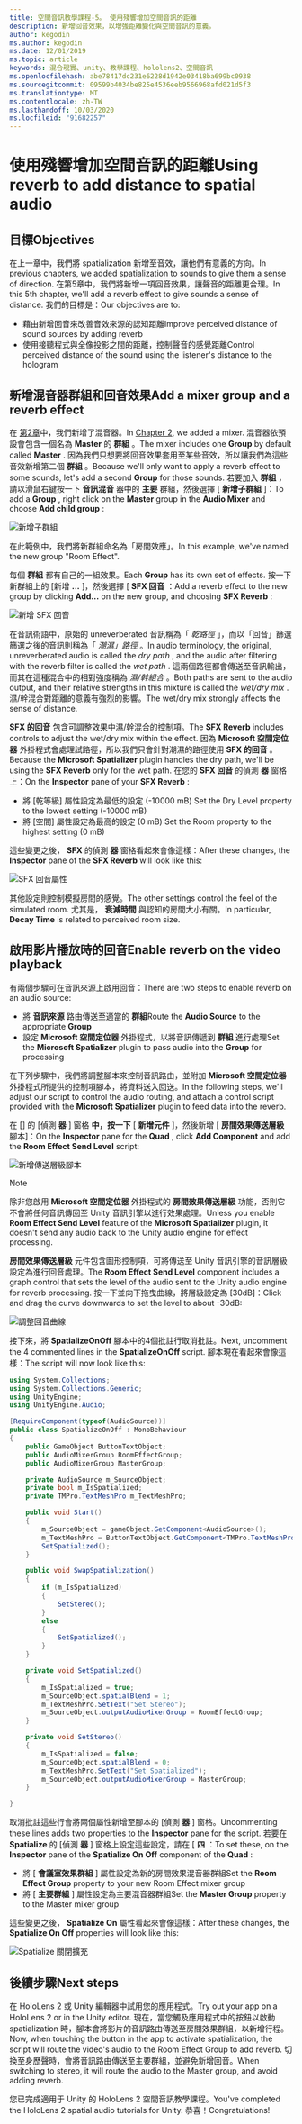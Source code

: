 ```yaml
---
title: 空間音訊教學課程-5。 使用殘響增加空間音訊的距離
description: 新增回音效果，以增強距離變化與空間音訊的意義。
author: kegodin
ms.author: kegodin
ms.date: 12/01/2019
ms.topic: article
keywords: 混合現實、unity、教學課程、hololens2、空間音訊
ms.openlocfilehash: abe78417dc231e6228d1942e03418ba699bc0938
ms.sourcegitcommit: 09599b4034be825e4536eeb9566968afd021d5f3
ms.translationtype: MT
ms.contentlocale: zh-TW
ms.lasthandoff: 10/03/2020
ms.locfileid: "91682257"
---
```

# <a name="using-reverb-to-add-distance-to-spatial-audio"></a><span data-ttu-id="ca6b2-105">使用殘響增加空間音訊的距離</span><span class="sxs-lookup"><span data-stu-id="ca6b2-105">Using reverb to add distance to spatial audio</span></span>

## <a name="objectives"></a><span data-ttu-id="ca6b2-106">目標</span><span class="sxs-lookup"><span data-stu-id="ca6b2-106">Objectives</span></span>
<span data-ttu-id="ca6b2-107">在上一章中，我們將 spatialization 新增至音效，讓他們有意義的方向。</span><span class="sxs-lookup"><span data-stu-id="ca6b2-107">In previous chapters, we added spatialization to sounds to give them a sense of direction.</span></span> <span data-ttu-id="ca6b2-108">在第5章中，我們將新增一項回音效果，讓聲音的距離更合理。</span><span class="sxs-lookup"><span data-stu-id="ca6b2-108">In this 5th chapter, we'll add a reverb effect to give sounds a sense of distance.</span></span> <span data-ttu-id="ca6b2-109">我們的目標是：</span><span class="sxs-lookup"><span data-stu-id="ca6b2-109">Our objectives are to:</span></span>
* <span data-ttu-id="ca6b2-110">藉由新增回音來改善音效來源的認知距離</span><span class="sxs-lookup"><span data-stu-id="ca6b2-110">Improve perceived distance of sound sources by adding reverb</span></span>
* <span data-ttu-id="ca6b2-111">使用接聽程式與全像投影之間的距離，控制聲音的感覺距離</span><span class="sxs-lookup"><span data-stu-id="ca6b2-111">Control perceived distance of the sound using the listener's distance to the hologram</span></span>

## <a name="add-a-mixer-group-and-a-reverb-effect"></a><span data-ttu-id="ca6b2-112">新增混音器群組和回音效果</span><span class="sxs-lookup"><span data-stu-id="ca6b2-112">Add a mixer group and a reverb effect</span></span>
<span data-ttu-id="ca6b2-113">在 [第2章](unity-spatial-audio-ch2.md)中，我們新增了混音器。</span><span class="sxs-lookup"><span data-stu-id="ca6b2-113">In [Chapter 2](unity-spatial-audio-ch2.md), we added a mixer.</span></span> <span data-ttu-id="ca6b2-114">混音器依預設會包含一個名為 **Master** 的 **群組** 。</span><span class="sxs-lookup"><span data-stu-id="ca6b2-114">The mixer includes one **Group** by default called **Master** .</span></span> <span data-ttu-id="ca6b2-115">因為我們只想要將回音效果套用至某些音效，所以讓我們為這些音效新增第二個 **群組** 。</span><span class="sxs-lookup"><span data-stu-id="ca6b2-115">Because we'll only want to apply a reverb effect to some sounds, let's add a second **Group** for those sounds.</span></span> <span data-ttu-id="ca6b2-116">若要加入 **群組** ，請以滑鼠右鍵按一下 **音訊混音** 器中的 **主要** 群組，然後選擇 [ **新增子群組** ]：</span><span class="sxs-lookup"><span data-stu-id="ca6b2-116">To add a **Group** , right click on the **Master** group in the **Audio Mixer** and choose **Add child group** :</span></span>

![新增子群組](images/spatial-audio/add-child-group.png)

<span data-ttu-id="ca6b2-118">在此範例中，我們將新群組命名為「房間效應」。</span><span class="sxs-lookup"><span data-stu-id="ca6b2-118">In this example, we've named the new group "Room Effect".</span></span>

<span data-ttu-id="ca6b2-119">每個 **群組** 都有自己的一組效果。</span><span class="sxs-lookup"><span data-stu-id="ca6b2-119">Each **Group** has its own set of effects.</span></span> <span data-ttu-id="ca6b2-120">按一下新群組上的 [新增 **...** ]，然後選擇 [ **SFX 回音** ：</span><span class="sxs-lookup"><span data-stu-id="ca6b2-120">Add a reverb effect to the new group by clicking **Add...** on the new group, and choosing **SFX Reverb** :</span></span>

![新增 SFX 回音](images/spatial-audio/add-sfx-reverb.png)

<span data-ttu-id="ca6b2-122">在音訊術語中，原始的 unreverberated 音訊稱為「 _乾路徑_ 」，而以「回音」篩選篩選之後的音訊則稱為「 _潮濕」路徑_ 。</span><span class="sxs-lookup"><span data-stu-id="ca6b2-122">In audio terminology, the original, unreverberated audio is called the _dry path_ , and the audio after filtering with the reverb filter is called the _wet path_ .</span></span> <span data-ttu-id="ca6b2-123">這兩個路徑都會傳送至音訊輸出，而其在這種混合中的相對強度稱為 _濕/幹組合_ 。</span><span class="sxs-lookup"><span data-stu-id="ca6b2-123">Both paths are sent to the audio output, and their relative strengths in this mixture is called the _wet/dry mix_ .</span></span> <span data-ttu-id="ca6b2-124">濕/幹混合對距離的意義有強烈的影響。</span><span class="sxs-lookup"><span data-stu-id="ca6b2-124">The wet/dry mix strongly affects the sense of distance.</span></span>

<span data-ttu-id="ca6b2-125">**SFX 的回音** 包含可調整效果中濕/幹混合的控制項。</span><span class="sxs-lookup"><span data-stu-id="ca6b2-125">The **SFX Reverb** includes controls to adjust the wet/dry mix within the effect.</span></span> <span data-ttu-id="ca6b2-126">因為 **Microsoft 空間定位器** 外掛程式會處理試路徑，所以我們只會針對潮濕的路徑使用 **SFX 的回音** 。</span><span class="sxs-lookup"><span data-stu-id="ca6b2-126">Because the **Microsoft Spatializer** plugin handles the dry path, we'll be using the **SFX Reverb** only for the wet path.</span></span> <span data-ttu-id="ca6b2-127">在您的 **SFX 回音** 的偵測 **器** 窗格上：</span><span class="sxs-lookup"><span data-stu-id="ca6b2-127">On the **Inspector** pane of your **SFX Reverb** :</span></span>
* <span data-ttu-id="ca6b2-128">將 [乾等級] 屬性設定為最低的設定 (-10000 mB) </span><span class="sxs-lookup"><span data-stu-id="ca6b2-128">Set the Dry Level property to the lowest setting (-10000 mB)</span></span>
* <span data-ttu-id="ca6b2-129">將 [空間] 屬性設定為最高的設定 (0 mB) </span><span class="sxs-lookup"><span data-stu-id="ca6b2-129">Set the Room property to the highest setting (0 mB)</span></span>

<span data-ttu-id="ca6b2-130">這些變更之後， **SFX** 的偵測 **器** 窗格看起來會像這樣：</span><span class="sxs-lookup"><span data-stu-id="ca6b2-130">After these changes, the **Inspector** pane of the **SFX Reverb** will look like this:</span></span>

![SFX 回音屬性](images/spatial-audio/sfx-reverb-properties.png)

<span data-ttu-id="ca6b2-132">其他設定則控制模擬房間的感覺。</span><span class="sxs-lookup"><span data-stu-id="ca6b2-132">The other settings control the feel of the simulated room.</span></span> <span data-ttu-id="ca6b2-133">尤其是， **衰減時間** 與認知的房間大小有關。</span><span class="sxs-lookup"><span data-stu-id="ca6b2-133">In particular, **Decay Time** is related to perceived room size.</span></span> 

## <a name="enable-reverb-on-the-video-playback"></a><span data-ttu-id="ca6b2-134">啟用影片播放時的回音</span><span class="sxs-lookup"><span data-stu-id="ca6b2-134">Enable reverb on the video playback</span></span>
<span data-ttu-id="ca6b2-135">有兩個步驟可在音訊來源上啟用回音：</span><span class="sxs-lookup"><span data-stu-id="ca6b2-135">There are two steps to enable reverb on an audio source:</span></span>
* <span data-ttu-id="ca6b2-136">將 **音訊來源** 路由傳送至適當的 **群組**</span><span class="sxs-lookup"><span data-stu-id="ca6b2-136">Route the **Audio Source** to the appropriate **Group**</span></span>
* <span data-ttu-id="ca6b2-137">設定 **Microsoft 空間定位器** 外掛程式，以將音訊傳遞到 **群組** 進行處理</span><span class="sxs-lookup"><span data-stu-id="ca6b2-137">Set the **Microsoft Spatializer** plugin to pass audio into the **Group** for processing</span></span>

<span data-ttu-id="ca6b2-138">在下列步驟中，我們將調整腳本來控制音訊路由，並附加 **Microsoft 空間定位器** 外掛程式所提供的控制項腳本，將資料送入回送。</span><span class="sxs-lookup"><span data-stu-id="ca6b2-138">In the following steps, we'll adjust our script to control the audio routing, and attach a control script provided with the **Microsoft Spatializer** plugin to feed data into the reverb.</span></span>

<span data-ttu-id="ca6b2-139">在 [] 的 [偵測 **器** ] 窗格 **中，按一下** [ **新增元件** ]，然後新增 [ **房間效果傳送層級** 腳本]：</span><span class="sxs-lookup"><span data-stu-id="ca6b2-139">On the **Inspector** pane for the **Quad** , click **Add Component** and add the **Room Effect Send Level** script:</span></span>

![新增傳送層級腳本](images/spatial-audio/add-send-level-script.png)

> [!NOTE]
> <span data-ttu-id="ca6b2-141">除非您啟用 **Microsoft 空間定位器** 外掛程式的 **房間效果傳送層級** 功能，否則它不會將任何音訊傳回至 Unity 音訊引擎以進行效果處理。</span><span class="sxs-lookup"><span data-stu-id="ca6b2-141">Unless you enable **Room Effect Send Level** feature of the **Microsoft Spatializer** plugin, it doesn't send any audio back to the Unity audio engine for effect processing.</span></span>

<span data-ttu-id="ca6b2-142">**房間效果傳送層級** 元件包含圖形控制項，可將傳送至 Unity 音訊引擎的音訊層級設定為進行回音處理。</span><span class="sxs-lookup"><span data-stu-id="ca6b2-142">The **Room Effect Send Level** component includes a graph control that sets the level of the audio sent to the Unity audio engine for reverb processing.</span></span> <span data-ttu-id="ca6b2-143">按一下並向下拖曳曲線，將層級設定為 [30dB]：</span><span class="sxs-lookup"><span data-stu-id="ca6b2-143">Click and drag the curve downwards to set the level to about -30dB:</span></span>

![調整回音曲線](images/spatial-audio/adjust-reverb-curve.png)

<span data-ttu-id="ca6b2-145">接下來，將 **SpatializeOnOff** 腳本中的4個批註行取消批註。</span><span class="sxs-lookup"><span data-stu-id="ca6b2-145">Next, uncomment the 4 commented lines in the **SpatializeOnOff** script.</span></span> <span data-ttu-id="ca6b2-146">腳本現在看起來會像這樣：</span><span class="sxs-lookup"><span data-stu-id="ca6b2-146">The script will now look like this:</span></span>
```c#
using System.Collections;
using System.Collections.Generic;
using UnityEngine;
using UnityEngine.Audio;

[RequireComponent(typeof(AudioSource))]
public class SpatializeOnOff : MonoBehaviour
{
    public GameObject ButtonTextObject;
    public AudioMixerGroup RoomEffectGroup;
    public AudioMixerGroup MasterGroup;

    private AudioSource m_SourceObject;
    private bool m_IsSpatialized;
    private TMPro.TextMeshPro m_TextMeshPro;

    public void Start()
    {
        m_SourceObject = gameObject.GetComponent<AudioSource>();
        m_TextMeshPro = ButtonTextObject.GetComponent<TMPro.TextMeshPro>();
        SetSpatialized();
    }

    public void SwapSpatialization()
    {
        if (m_IsSpatialized)
        {
            SetStereo();
        }
        else
        {
            SetSpatialized();
        }
    }

    private void SetSpatialized()
    {
        m_IsSpatialized = true;
        m_SourceObject.spatialBlend = 1;
        m_TextMeshPro.SetText("Set Stereo");
        m_SourceObject.outputAudioMixerGroup = RoomEffectGroup;
    }

    private void SetStereo()
    {
        m_IsSpatialized = false;
        m_SourceObject.spatialBlend = 0;
        m_TextMeshPro.SetText("Set Spatialized");
        m_SourceObject.outputAudioMixerGroup = MasterGroup;
    }

}
```

<span data-ttu-id="ca6b2-147">取消批註這些行會將兩個屬性新增至腳本的 [偵測 **器** ] 窗格。</span><span class="sxs-lookup"><span data-stu-id="ca6b2-147">Uncommenting these lines adds two properties to the **Inspector** pane for the script.</span></span> <span data-ttu-id="ca6b2-148">若要在 **Spatialize** 的 [偵測 **器** ] 窗格上設定這些設定，請在 [ **四** ：</span><span class="sxs-lookup"><span data-stu-id="ca6b2-148">To set these, on the **Inspector** pane of the **Spatialize On Off** component of the **Quad** :</span></span>
* <span data-ttu-id="ca6b2-149">將 [ **會議室效果群組** ] 屬性設定為新的房間效果混音器群組</span><span class="sxs-lookup"><span data-stu-id="ca6b2-149">Set the **Room Effect Group** property to your new Room Effect mixer group</span></span>
* <span data-ttu-id="ca6b2-150">將 [ **主要群組** ] 屬性設定為主要混音器群組</span><span class="sxs-lookup"><span data-stu-id="ca6b2-150">Set the **Master Group** property to the Master mixer group</span></span>

<span data-ttu-id="ca6b2-151">這些變更之後， **Spatialize On** 屬性看起來會像這樣：</span><span class="sxs-lookup"><span data-stu-id="ca6b2-151">After these changes, the **Spatialize On Off** properties will look like this:</span></span>

![Spatialize 關閉擴充](images/spatial-audio/spatialize-on-off-extended.png)

## <a name="next-steps"></a><span data-ttu-id="ca6b2-153">後續步驟</span><span class="sxs-lookup"><span data-stu-id="ca6b2-153">Next steps</span></span>

<span data-ttu-id="ca6b2-154">在 HoloLens 2 或 Unity 編輯器中試用您的應用程式。</span><span class="sxs-lookup"><span data-stu-id="ca6b2-154">Try out your app on a HoloLens 2 or in the Unity editor.</span></span> <span data-ttu-id="ca6b2-155">現在，當您觸及應用程式中的按鈕以啟動 spatialization 時，腳本會將影片的音訊路由傳送至房間效果群組，以新增行程。</span><span class="sxs-lookup"><span data-stu-id="ca6b2-155">Now, when touching the button in the app to activate spatialization, the script will route the video's audio to the Room Effect Group to add reverb.</span></span> <span data-ttu-id="ca6b2-156">切換至身歷聲時，會將音訊路由傳送至主要群組，並避免新增回音。</span><span class="sxs-lookup"><span data-stu-id="ca6b2-156">When switching to stereo, it will route the audio to the Master group, and avoid adding reverb.</span></span>

<span data-ttu-id="ca6b2-157">您已完成適用于 Unity 的 HoloLens 2 空間音訊教學課程。</span><span class="sxs-lookup"><span data-stu-id="ca6b2-157">You've completed the HoloLens 2 spatial audio tutorials for Unity.</span></span> <span data-ttu-id="ca6b2-158">恭喜！</span><span class="sxs-lookup"><span data-stu-id="ca6b2-158">Congratulations!</span></span>


